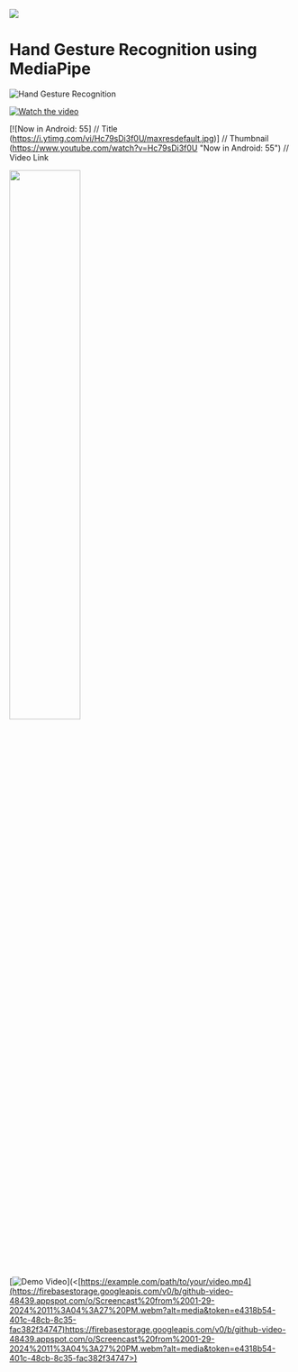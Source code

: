 ![](https://www.loom.com/share/a91b66c1232645ae85e469942f234bb5?sid=2ef96f3f-816f-4954-9386-67a439b86fc7)

# Hand Gesture Recognition using MediaPipe

![Hand Gesture Recognition](https://github.com/baukk/Gesture-Recognition/assets/76152244/52d33d2b-3cff-44c7-b504-a670c5927e67)


[![Watch the video](https://i.stack.imgur.com/Vp2cE.png)](https://youtu.be/vt5fpE0bzSY)


[![Now in Android: 55]          // Title
(https://i.ytimg.com/vi/Hc79sDi3f0U/maxresdefault.jpg)] // Thumbnail
(https://www.youtube.com/watch?v=Hc79sDi3f0U "Now in Android: 55")    // Video Link


[<img src="https://i.ytimg.com/vi/Hc79sDi3f0U/maxresdefault.jpg" width="50%">]([https://www.youtube.com/watch?v=Hc79sDi3f0U "Now in Android: 55](https://www.loom.com/share/a91b66c1232645ae85e469942f234bb5?sid=b0eb1e66-95f4-4606-a9a9-96e270f451ef)https://www.loom.com/share/a91b66c1232645ae85e469942f234bb5?sid=b0eb1e66-95f4-4606-a9a9-96e270f451ef")


[![Demo Video](<[https://example.com/path/to/your/video.png](https://firebasestorage.googleapis.com/v0/b/github-video-48439.appspot.com/o/Screencast%20from%2001-29-2024%2011%3A04%3A27%20PM.webm?alt=media&token=e4318b54-401c-48cb-8c35-fac382f34747)>)](<[https://example.com/path/to/your/video.mp4](https://firebasestorage.googleapis.com/v0/b/github-video-48439.appspot.com/o/Screencast%20from%2001-29-2024%2011%3A04%3A27%20PM.webm?alt=media&token=e4318b54-401c-48cb-8c35-fac382f34747)https://firebasestorage.googleapis.com/v0/b/github-video-48439.appspot.com/o/Screencast%20from%2001-29-2024%2011%3A04%3A27%20PM.webm?alt=media&token=e4318b54-401c-48cb-8c35-fac382f34747>)
